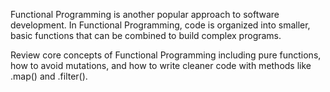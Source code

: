 Functional Programming is another popular approach to software development. In Functional Programming, code is organized into smaller, basic functions that can be combined to build complex programs.

Review core concepts of Functional Programming including pure functions, how to avoid mutations, and how to write cleaner code with methods like .map() and .filter().